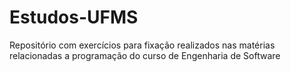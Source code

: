 # Estudos-UFMS
 Repositório com exercícios para fixação realizados nas matérias relacionadas a programação do curso de Engenharia de Software
